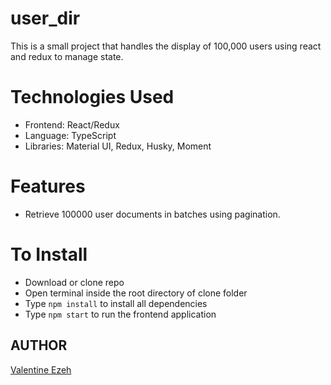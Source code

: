 # user_dir

This is a small project that handles the display of 100,000 users using react and redux to manage state.

# Technologies Used

- Frontend: React/Redux
- Language: TypeScript
- Libraries: Material UI, Redux, Husky, Moment

# Features

- Retrieve 100000 user documents in batches using pagination.

# To Install

- Download or clone repo
- Open terminal inside the root directory of clone folder
- Type `npm install` to install all dependencies
- Type `npm start` to run the frontend application

## AUTHOR

[Valentine Ezeh](https://github.com/valentineezeh/user_dir)
